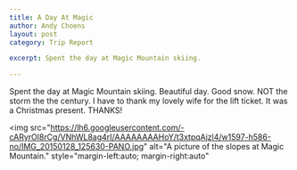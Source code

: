```yaml
---
title: A Day At Magic
author: Andy Choens
layout: post
category: Trip Report

excerpt: Spent the day at Magic Mountain skiing.

---
```


Spent the day at Magic Mountain skiing. Beautiful day. Good snow. NOT
the storm the the century. I have to thank my lovely wife for the lift
ticket. It was a Christmas present. THANKS!

<img
 src="https://lh6.googleusercontent.com/-cARyrOl8rCg/VNhWL8ag4rI/AAAAAAAAHoY/t3xtpqAjzl4/w1597-h586-no/IMG_20150128_125630-PANO.jpg"
 alt="A picture of the slopes at Magic Mountain."
 style="margin-left:auto; margin-right:auto"
>
